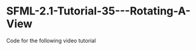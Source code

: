 SFML-2.1-Tutorial-35---Rotating-A-View
======================================

Code for the following video tutorial 
